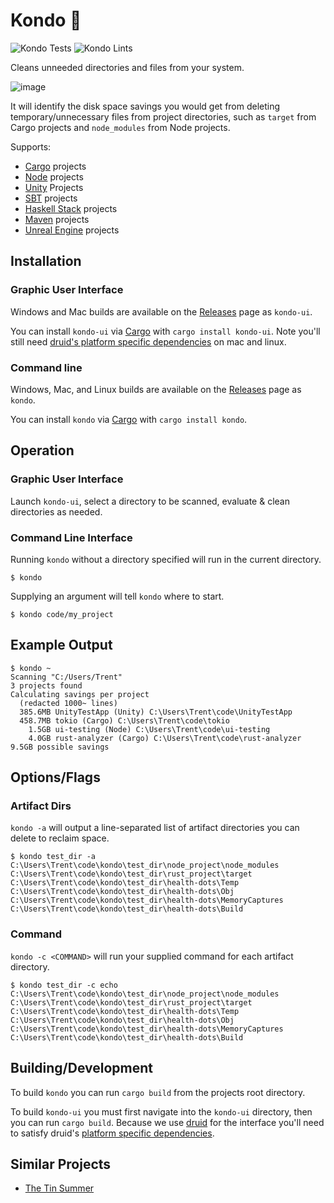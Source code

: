 # Kondo 🧹

![Kondo Tests](https://github.com/tbillington/kondo/workflows/Kondo%20Tests/badge.svg) ![Kondo Lints](https://github.com/tbillington/kondo/workflows/Kondo%20Lints/badge.svg)

Cleans unneeded directories and files from your system.

![image](https://user-images.githubusercontent.com/2771466/76697113-f52b7a80-66e6-11ea-8ea1-4e1b6eb3f798.png)

It will identify the disk space savings you would get from deleting temporary/unnecessary files from project directories, such as `target` from Cargo projects and `node_modules` from Node projects.

Supports:

- [Cargo](https://doc.rust-lang.org/cargo/) projects
- [Node](https://nodejs.org/) projects
- [Unity](https://unity.com/) Projects
- [SBT](https://www.scala-sbt.org/) projects
- [Haskell Stack](https://docs.haskellstack.org/) projects
- [Maven](https://maven.apache.org/) projects
- [Unreal Engine](https://www.unrealengine.com/) projects

## Installation

### Graphic User Interface

Windows and Mac builds are available on the [Releases](https://github.com/tbillington/kondo/releases) page as `kondo-ui`.

You can install `kondo-ui` via [Cargo](https://doc.rust-lang.org/cargo/) with `cargo install kondo-ui`. Note you'll still need [druid's platform specific dependencies](https://github.com/xi-editor/druid#platform-notes) on mac and linux.

### Command line

Windows, Mac, and Linux builds are available on the [Releases](https://github.com/tbillington/kondo/releases) page as `kondo`.

You can install `kondo` via [Cargo](https://doc.rust-lang.org/cargo/) with `cargo install kondo`.

## Operation

### Graphic User Interface

Launch `kondo-ui`, select a directory to be scanned, evaluate & clean directories as needed.

### Command Line Interface

Running `kondo` without a directory specified will run in the current directory.

```
$ kondo
```

Supplying an argument will tell `kondo` where to start.

```
$ kondo code/my_project
```

## Example Output

```
$ kondo ~
Scanning "C:/Users/Trent"
3 projects found
Calculating savings per project
  (redacted 1000~ lines)
  385.6MB UnityTestApp (Unity) C:\Users\Trent\code\UnityTestApp
  458.7MB tokio (Cargo) C:\Users\Trent\code\tokio
    1.5GB ui-testing (Node) C:\Users\Trent\code\ui-testing
    4.0GB rust-analyzer (Cargo) C:\Users\Trent\code\rust-analyzer
9.5GB possible savings
```

## Options/Flags

### Artifact Dirs

`kondo -a` will output a line-separated list of artifact directories you can delete to reclaim space.

```
$ kondo test_dir -a
C:\Users\Trent\code\kondo\test_dir\node_project\node_modules
C:\Users\Trent\code\kondo\test_dir\rust_project\target
C:\Users\Trent\code\kondo\test_dir\health-dots\Temp
C:\Users\Trent\code\kondo\test_dir\health-dots\Obj
C:\Users\Trent\code\kondo\test_dir\health-dots\MemoryCaptures
C:\Users\Trent\code\kondo\test_dir\health-dots\Build
```

### Command

`kondo -c <COMMAND>` will run your supplied command for each artifact directory.

```
$ kondo test_dir -c echo
C:\Users\Trent\code\kondo\test_dir\node_project\node_modules
C:\Users\Trent\code\kondo\test_dir\rust_project\target
C:\Users\Trent\code\kondo\test_dir\health-dots\Temp
C:\Users\Trent\code\kondo\test_dir\health-dots\Obj
C:\Users\Trent\code\kondo\test_dir\health-dots\MemoryCaptures
C:\Users\Trent\code\kondo\test_dir\health-dots\Build
```

## Building/Development

To build `kondo` you can run `cargo build` from the projects root directory.

To build `kondo-ui` you must first navigate into the `kondo-ui` directory, then you can run `cargo build`. Because we use [druid](https://github.com/xi-editor/druid) for the interface you'll need to satisfy druid's [platform specific dependencies](https://github.com/xi-editor/druid#platform-notes).

## Similar Projects

- [The Tin Summer](https://github.com/vmchale/tin-summer)
